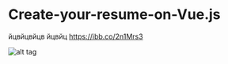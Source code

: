 # Create-your-resume-on-Vue.js
йцвйцвйцв
йцвйц
https://ibb.co/2n1Mrs3

![alt tag](https://ibb.co/2n1Mrs3)
